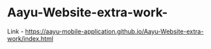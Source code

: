 # Aayu-Website-extra-work-

Link - https://aayu-mobile-application.github.io/Aayu-Website-extra-work/index.html
